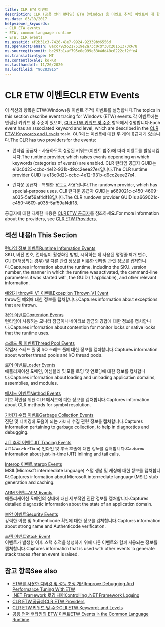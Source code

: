 ```yaml
---
title: CLR ETW 이벤트
description: CLR (공용 언어 런타임) ETW (Windows 용 이벤트 추적) 이벤트에 대 한 문서를 참조 하세요. 런타임 공급자와 런다운 공급자 라는 두 가지 이벤트 공급자가 있습니다.
ms.date: 03/30/2017
helpviewer_keywords:
- CLR ETW events
- ETW, common language runtime
- ETW, CLR events
ms.assetid: ef2b31c3-7426-43e7-9924-92339b96556d
ms.openlocfilehash: 8acc792b5217519e2a73c0cdf30c20161373c678
ms.sourcegitcommit: bc293b14af795e0e999e3304dd40c0222cf2ffe4
ms.translationtype: MT
ms.contentlocale: ko-KR
ms.lasthandoff: 11/26/2020
ms.locfileid: "96283915"
---
```

# <a name="clr-etw-events"></a><span data-ttu-id="d02ba-104">CLR ETW 이벤트</span><span class="sxs-lookup"><span data-stu-id="d02ba-104">CLR ETW Events</span></span>

<span data-ttu-id="d02ba-105">이 섹션의 항목은 ETW(Windows용 이벤트 추적) 이벤트를 설명합니다.</span><span class="sxs-lookup"><span data-stu-id="d02ba-105">The topics in this section describe event tracing for Windows (ETW) events.</span></span> <span data-ttu-id="d02ba-106">각 이벤트에는 연결된 키워드 및 수준이 있으며, [CLR ETW 키워드 및 수준](clr-etw-keywords-and-levels.md) 항목에서 설명합니다.</span><span class="sxs-lookup"><span data-stu-id="d02ba-106">Each event has an associated keyword and level, which are described in the [CLR ETW Keywords and Levels](clr-etw-keywords-and-levels.md) topic.</span></span> <span data-ttu-id="d02ba-107">CLR에는 이벤트에 대한 두 개의 공급자가 있습니다.</span><span class="sxs-lookup"><span data-stu-id="d02ba-107">The CLR has two providers for the events:</span></span>  
  
- <span data-ttu-id="d02ba-108">런타임 공급자 - 사용하도록 설정된 키워드(이벤트 범주)에 따라 이벤트를 발생시킵니다.</span><span class="sxs-lookup"><span data-stu-id="d02ba-108">The runtime provider, which raises events depending on which keywords (categories of events) are enabled.</span></span> <span data-ttu-id="d02ba-109">CLR 런타임 공급자 GUID는 e13c0d23-ccbc-4e12-931b-d9cc2eee27e4입니다.</span><span class="sxs-lookup"><span data-stu-id="d02ba-109">The CLR runtime provider GUID is e13c0d23-ccbc-4e12-931b-d9cc2eee27e4.</span></span>  
  
- <span data-ttu-id="d02ba-110">런다운 공급자 - 특별한 용도로 사용됩니다.</span><span class="sxs-lookup"><span data-stu-id="d02ba-110">The rundown provider, which has special-purpose uses.</span></span> <span data-ttu-id="d02ba-111">CLR 런다운 공급자 GUID는 a669021c-c450-4609-a035-5af59af4df18입니다.</span><span class="sxs-lookup"><span data-stu-id="d02ba-111">The CLR rundown provider GUID is a669021c-c450-4609-a035-5af59af4df18.</span></span>  
  
 <span data-ttu-id="d02ba-112">공급자에 대한 자세한 내용은 [CLR ETW 공급자](clr-etw-providers.md)를 참조하세요.</span><span class="sxs-lookup"><span data-stu-id="d02ba-112">For more information about the providers, see [CLR ETW Providers](clr-etw-providers.md).</span></span>  
  
## <a name="in-this-section"></a><span data-ttu-id="d02ba-113">섹션 내용</span><span class="sxs-lookup"><span data-stu-id="d02ba-113">In This Section</span></span>  

 [<span data-ttu-id="d02ba-114">런타임 정보 이벤트</span><span class="sxs-lookup"><span data-stu-id="d02ba-114">Runtime Information Events</span></span>](runtime-information-etw-events.md)  
 <span data-ttu-id="d02ba-115">SKU, 버전 번호, 런타임이 활성화된 방법, 시작하는 데 사용된 명령줄 매개 변수, GUID(해당되는 경우) 및 다른 관련 정보를 비롯한 런타임 관련 정보를 캡처합니다.</span><span class="sxs-lookup"><span data-stu-id="d02ba-115">Captures information about the runtime, including the SKU, version number, the manner in which the runtime was activated, the command-line parameters it was started with, the GUID (if applicable), and other relevant information.</span></span>  
  
 [<span data-ttu-id="d02ba-116">예외가 throw된 V1 이벤트</span><span class="sxs-lookup"><span data-stu-id="d02ba-116">Exception Thrown_V1 Event</span></span>](exception-thrown-v1-etw-event.md)  
 <span data-ttu-id="d02ba-117">throw된 예외에 대한 정보를 캡처합니다.</span><span class="sxs-lookup"><span data-stu-id="d02ba-117">Captures information about exceptions that are thrown.</span></span>  
  
 [<span data-ttu-id="d02ba-118">경합 이벤트</span><span class="sxs-lookup"><span data-stu-id="d02ba-118">Contention Events</span></span>](contention-etw-events.md)  
 <span data-ttu-id="d02ba-119">런타임이 사용하는 모니터 잠금이나 네이티브 잠금의 경합에 대한 정보를 캡처합니다.</span><span class="sxs-lookup"><span data-stu-id="d02ba-119">Captures information about contention for monitor locks or native locks that the runtime uses.</span></span>  
  
 [<span data-ttu-id="d02ba-120">스레드 풀 이벤트</span><span class="sxs-lookup"><span data-stu-id="d02ba-120">Thread Pool Events</span></span>](thread-pool-etw-events.md)  
 <span data-ttu-id="d02ba-121">작업자 스레드 풀 및 I/O 스레드 풀에 대한 정보를 캡처합니다.</span><span class="sxs-lookup"><span data-stu-id="d02ba-121">Captures information about worker thread pools and I/O thread pools.</span></span>  
  
 [<span data-ttu-id="d02ba-122">로더 이벤트</span><span class="sxs-lookup"><span data-stu-id="d02ba-122">Loader Events</span></span>](loader-etw-events.md)  
 <span data-ttu-id="d02ba-123">애플리케이션 도메인, 어셈블리 및 모듈 로딩 및 언로딩에 대한 정보를 캡처합니다.</span><span class="sxs-lookup"><span data-stu-id="d02ba-123">Captures information about loading and unloading application domains, assemblies, and modules.</span></span>  
  
 [<span data-ttu-id="d02ba-124">메서드 이벤트</span><span class="sxs-lookup"><span data-stu-id="d02ba-124">Method Events</span></span>](method-etw-events.md)  
 <span data-ttu-id="d02ba-125">기호 확인을 위한 CLR 메서드에 대한 정보를 캡처합니다.</span><span class="sxs-lookup"><span data-stu-id="d02ba-125">Captures information about CLR methods for symbol resolution.</span></span>  
  
 [<span data-ttu-id="d02ba-126">가비지 수집 이벤트</span><span class="sxs-lookup"><span data-stu-id="d02ba-126">Garbage Collection Events</span></span>](garbage-collection-etw-events.md)  
 <span data-ttu-id="d02ba-127">진단 및 디버깅에 도움이 되는 가비지 수집 관련 정보를 캡처합니다.</span><span class="sxs-lookup"><span data-stu-id="d02ba-127">Captures information pertaining to garbage collection, to help in diagnostics and debugging.</span></span>  
  
 [<span data-ttu-id="d02ba-128">JIT 추적 이벤트</span><span class="sxs-lookup"><span data-stu-id="d02ba-128">JIT Tracing Events</span></span>](jit-tracing-etw-events.md)  
 <span data-ttu-id="d02ba-129">JIT(Just-In-Time) 인라인 및 후속 호출에 대한 정보를 캡처합니다.</span><span class="sxs-lookup"><span data-stu-id="d02ba-129">Captures information about just-in-time (JIT) inlining and tail calls.</span></span>  
  
 [<span data-ttu-id="d02ba-130">Interop 이벤트</span><span class="sxs-lookup"><span data-stu-id="d02ba-130">Interop Events</span></span>](interop-etw-events.md)  
 <span data-ttu-id="d02ba-131">MSIL(Microsoft intermediate language) 스텁 생성 및 캐싱에 대한 정보를 캡처합니다.</span><span class="sxs-lookup"><span data-stu-id="d02ba-131">Captures information about Microsoft intermediate language (MSIL) stub generation and caching.</span></span>  
  
 [<span data-ttu-id="d02ba-132">ARM 이벤트</span><span class="sxs-lookup"><span data-stu-id="d02ba-132">ARM Events</span></span>](application-domain-resource-monitoring-arm-etw-events.md)  
 <span data-ttu-id="d02ba-133">애플리케이션 도메인의 상태에 대한 세부적인 진단 정보를 캡처합니다.</span><span class="sxs-lookup"><span data-stu-id="d02ba-133">Captures detailed diagnostic information about the state of an application domain.</span></span>  
  
 [<span data-ttu-id="d02ba-134">보안 이벤트</span><span class="sxs-lookup"><span data-stu-id="d02ba-134">Security Events</span></span>](security-etw-events.md)  
 <span data-ttu-id="d02ba-135">강력한 이름 및 Authenticode 확인에 대한 정보를 캡처합니다.</span><span class="sxs-lookup"><span data-stu-id="d02ba-135">Captures information about strong name and Authenticode verification.</span></span>  
  
 [<span data-ttu-id="d02ba-136">스택 이벤트</span><span class="sxs-lookup"><span data-stu-id="d02ba-136">Stack Event</span></span>](stack-etw-event.md)  
 <span data-ttu-id="d02ba-137">이벤트가 발생한 이후 스택 추적을 생성하기 위해 다른 이벤트와 함께 사용되는 정보를 캡처합니다.</span><span class="sxs-lookup"><span data-stu-id="d02ba-137">Captures information that is used with other events to generate stack traces after an event is raised.</span></span>  
  
## <a name="see-also"></a><span data-ttu-id="d02ba-138">참고 항목</span><span class="sxs-lookup"><span data-stu-id="d02ba-138">See also</span></span>

- [<span data-ttu-id="d02ba-139">ETW를 사용한 디버깅 및 성능 조정 개선</span><span class="sxs-lookup"><span data-stu-id="d02ba-139">Improve Debugging And Performance Tuning With ETW</span></span>](/archive/msdn-magazine/2007/april/event-tracing-improve-debugging-and-performance-tuning-with-etw)
- [<span data-ttu-id="d02ba-140">.NET Framework 로깅 제어</span><span class="sxs-lookup"><span data-stu-id="d02ba-140">Controlling .NET Framework Logging</span></span>](controlling-logging.md)
- [<span data-ttu-id="d02ba-141">CLR ETW 공급자</span><span class="sxs-lookup"><span data-stu-id="d02ba-141">CLR ETW Providers</span></span>](clr-etw-providers.md)
- [<span data-ttu-id="d02ba-142">CLR ETW 키워드 및 수준</span><span class="sxs-lookup"><span data-stu-id="d02ba-142">CLR ETW Keywords and Levels</span></span>](clr-etw-keywords-and-levels.md)
- [<span data-ttu-id="d02ba-143">공용 언어 런타임의 ETW 이벤트</span><span class="sxs-lookup"><span data-stu-id="d02ba-143">ETW Events in the Common Language Runtime</span></span>](etw-events-in-the-common-language-runtime.md)

